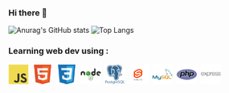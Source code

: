 ### Hi there 👋

<!--
**MarionOchem/MarionOchem** is a ✨ _special_ ✨ repository because its `README.md` (this file) appears on your GitHub profile.

Here are some ideas to get you started:

- 🔭 I’m currently working on ...
- 🌱 I’m currently learning ...
- 👯 I’m looking to collaborate on ...
- 🤔 I’m looking for help with ...
- 💬 Ask me about ...
- 📫 How to reach me: ...
- 😄 Pronouns: ...
- ⚡ Fun fact: ...
-->


![Anurag's GitHub stats](https://github-readme-stats.vercel.app/api?username=MarionOchem&show_icons=true&theme=tokyonight&rank_icon=github)
![Top Langs](https://github-readme-stats.vercel.app/api/top-langs/?username=MarionOchem&layout=compact)


### Learning web dev using : 
  <img src="https://github.com/devicons/devicon/blob/master/icons/javascript/javascript-original.svg" title="JavaScript" alt="JavaScript" width="40" height="40"/>&nbsp;
    <img src="https://github.com/devicons/devicon/blob/master/icons/html5/html5-original.svg" title="HTML5" alt="HTML" width="40" height="40"/>&nbsp;
     <img src="https://github.com/devicons/devicon/blob/master/icons/css3/css3-original.svg" title="css3" alt="css3" width="40" height="40"/>&nbsp;
      <img src="https://github.com/devicons/devicon/blob/master/icons/nodejs/nodejs-original-wordmark.svg" title="NodeJS" alt="NodeJS" width="40" height="40"/>&nbsp;
         <img src="https://github.com/devicons/devicon/blob/master/icons/postgresql/postgresql-plain-wordmark.svg" title="PostgreSQL" alt="PostgreSQL" width="40" height="40"/>&nbsp;
     <img src="https://github.com/devicons/devicon/blob/master/icons/svelte/svelte-original-wordmark.svg" title="Svelte" alt="Svelte" width="40" height="40"/>&nbsp;
          <img src="https://github.com/devicons/devicon/blob/master/icons/mysql/mysql-original-wordmark.svg" title="mySQL" alt="mySQL" width="40" height="40"/>&nbsp;
          <img src="https://github.com/devicons/devicon/blob/master/icons/php/php-original.svg" title="mySQL" alt="mySQL" width="40" height="40"/>&nbsp;
          <img src="https://github.com/devicons/devicon/blob/master/icons/express/express-original-wordmark.svg" title="mySQL" alt="mySQL" width="40" height="40"/>&nbsp;

